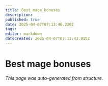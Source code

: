 ```yaml
---
title: Best_mage_bonuses
description: 
published: true
date: 2025-04-07T07:13:46.220Z
tags: 
editor: markdown
dateCreated: 2025-04-07T07:13:43.815Z
---
```


# Best mage bonuses

*This page was auto-generated from structure.*